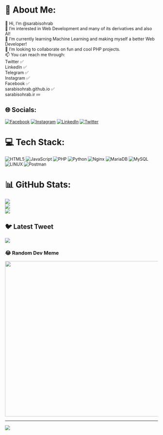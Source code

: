 # 💫 About Me:
👋 Hi, I’m @sarabisohrab<br>👀 I’m interested in Web Development and many of its derivatives and also AI!<br>🌱 I’m currently learning Machine Learning and making myself a better Web Developer!<br>💞️ I’m looking to collaborate on fun and cool PHP projects.<br>📫 You can reach me through:<br>Twitter ✅<br>LinkedIn ✅<br>Telegram ✅<br>Instagram ✅<br>Facebook ✅<br>sarabisohrab.github.io ✅<br>sarabisohrab.ir 💤


## 🌐 Socials:
[![Facebook](https://img.shields.io/badge/Facebook-%231877F2.svg?logo=Facebook&logoColor=white)](https://facebook.com/sarabisohrab) [![Instagram](https://img.shields.io/badge/Instagram-%23E4405F.svg?logo=Instagram&logoColor=white)](https://instagram.com/sarabisohrab) [![LinkedIn](https://img.shields.io/badge/LinkedIn-%230077B5.svg?logo=linkedin&logoColor=white)](https://linkedin.com/in/sarabisohrab) [![Twitter](https://img.shields.io/badge/Twitter-%231DA1F2.svg?logo=Twitter&logoColor=white)](https://twitter.com/sarabisohrab) 

# 💻 Tech Stack:
![HTML5](https://img.shields.io/badge/html5-%23E34F26.svg?style=for-the-badge&logo=html5&logoColor=white) ![JavaScript](https://img.shields.io/badge/javascript-%23323330.svg?style=for-the-badge&logo=javascript&logoColor=%23F7DF1E) ![PHP](https://img.shields.io/badge/php-%23777BB4.svg?style=for-the-badge&logo=php&logoColor=white) ![Python](https://img.shields.io/badge/python-3670A0?style=for-the-badge&logo=python&logoColor=ffdd54) ![Nginx](https://img.shields.io/badge/nginx-%23009639.svg?style=for-the-badge&logo=nginx&logoColor=white) ![MariaDB](https://img.shields.io/badge/MariaDB-003545?style=for-the-badge&logo=mariadb&logoColor=white) ![MySQL](https://img.shields.io/badge/mysql-%2300f.svg?style=for-the-badge&logo=mysql&logoColor=white) ![LINUX](https://img.shields.io/badge/Linux-FCC624?style=for-the-badge&logo=linux&logoColor=black) ![Postman](https://img.shields.io/badge/Postman-FF6C37?style=for-the-badge&logo=postman&logoColor=white)
# 📊 GitHub Stats:
![](https://github-readme-stats.vercel.app/api?username=sarabisohrab&theme=dark&hide_border=false&include_all_commits=true&count_private=false)<br/>
![](https://github-readme-streak-stats.herokuapp.com/?user=sarabisohrab&theme=dark&hide_border=false)<br/>
![](https://github-readme-stats.vercel.app/api/top-langs/?username=sarabisohrab&theme=dark&hide_border=false&include_all_commits=true&count_private=false&layout=compact)

## 🐦 Latest Tweet
[![](https://gtce.itsvg.in/api?username=sarabisohrab)](https://github.com/VishwaGauravIn/github-twitter-card-embed)

### 😂 Random Dev Meme
<img src="https://rm.up.railway.app/" width="512px"/>

---
[![](https://visitcount.itsvg.in/api?id=sarabisohrab&icon=0&color=0)](https://visitcount.itsvg.in)

<!-- Proudly created with GPRM ( https://gprm.itsvg.in ) -->
